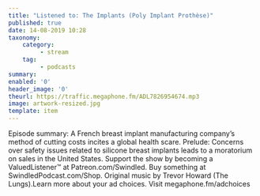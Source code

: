 ```yaml
---
title: "Listened to: The Implants (Poly Implant Prothèse)"
published: true
date: 14-08-2019 10:28
taxonomy:
    category:
         - stream
    tag:
         - podcasts
summary:
enabled: '0'
header_image: '0'
theurl: https://traffic.megaphone.fm/ADL7826954674.mp3
image: artwork-resized.jpg
template: item
---
```

 
Episode summary: A French breast implant manufacturing company’s method of cutting costs incites a global health scare. Prelude: Concerns over safety issues related to silicone breast implants leads to a moratorium on sales in the United States. Support the show by becoming a ValuedListener™ at Patreon.com/Swindled. Buy something at SwindledPodcast.com/Shop. Original music by Trevor Howard (The Lungs).Learn more about your ad choices. Visit megaphone.fm/adchoices
